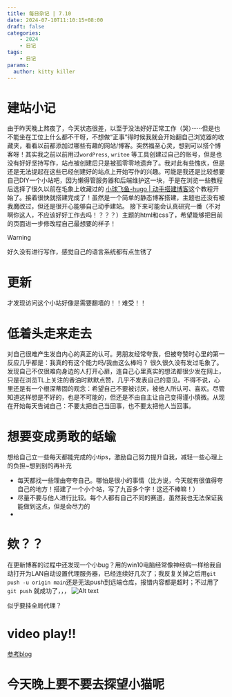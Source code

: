 ```yaml
---
title: 每日杂记 | 7.10
date: 2024-07-10T11:10:15+08:00
draft: false
categories: 
    - 2024
    - 日记
tags:
    - 日记
params:
  author: kitty killer
---
```


# 建站小记

由于昨天晚上熬夜了，今天状态很差，以至于没法好好正常工作（哭）······但是也不能坐在工位上什么都不干呀，不想做“正事”得时候我就会开始翻自己浏览器的收藏夹，看看以前都添加过哪些有趣的网站/博客。突然福至心灵，想到可以搭个博客呀！其实我之前以前用过`wordPress`, `writee`  等工具创建过自己的账号，但是也没有好好坚持写作，站点被创建后只是被孤零零地遗弃了。我对此有些愧疚，但是还是无法提起在这些已经创建好的站点上开始写作的兴趣。可能是我还是比较想要自己DIY一个小站吧，因为懒得管服务器和后端维护这一块，于是在浏览一些教程后选择了很久以前在毛象上收藏过的 [小球飞鱼-hugo | 动手搭建博客](https://mantyke.icu/posts/2021/hugo-build-blog/)这个教程开始了。接着很快就搭建完成了！虽然是一个简单的静态博客搭建，主题也还没有被我魔改过，但还是很开心能够自己动手建站。
接下来可能会认真研究一番（不对啊你这人，不应该好好工作去吗！？？？）主题的html和css了，希望能够把目前的页面进一步修改程自己最想要的样子！


> [!WARNING]
> 好久没有进行写作，感觉自己的语言系统都有点生锈了


# 更新

才发现访问这个小站好像是需要翻墙的！！难受！！

# 低着头走来走去

对自己很难产生发自内心的真正的认可。男朋友经常夸我，但被夸赞时心里的第一反应几乎都是：我真的有这个能力吗/我由这么棒吗？
很久很久没有发过毛象了。发现自己不仅很难向身边的人打开心扉，连自己心里真实的想法都很少发在网上，只是在浏览TL上关注的香油时默默点赞，几乎不发表自己的意见。不得不说，心里还是有一个根深蒂固的观念：希望自己不要被讨厌，被他人所认可、喜欢。尽管知道这样想是不好的，也是不可能的，但还是不由自主让自己变得谨小慎微。从现在开始每天告诫自己：不要太把自己当回事，也不要太把他人当回事。

# 想要变成勇敢的蛞蝓

想给自己立一些每天都能完成的小tips，激励自己努力提升自我，减轻一些心理上的负担~想到别的再补充
- 每天都找一些理由夸夸自己。哪怕是很小的事情（比方说，今天就有很值得夸自己的地方！搭建了一个小个站，写了九百多个字！这还不棒嘛！）
- 尽量不要与他人进行比较。每个人都有自己不同的赛道，虽然我也无法保证我能做到这点，但是会尽力的
- 


# 欸？？

在更新博客的过程中还发现一个小bug？用的win10电脑经常像神经病一样给我自动打开为LAN自动设置代理服务器，已经连续好几次了；我反复关掉之后用`git push -u origin main`还是无法push到远端仓库，报错内容都是超时；不过用了`git push` 就成功了，，，
![Alt text](https://cdn.discordapp.com/emojis/533338329463259136.png?size=64)

似乎要挂全局代理？



# video play!!

[参考blog](https://iamsorush.com/posts/add-video-to-hugo-post/)




# 今天晚上要不要去探望小猫呢

